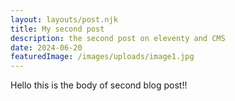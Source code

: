 ```yaml
---
layout: layouts/post.njk
title: My second post
description: the second post on eleventy and CMS
date: 2024-06-20
featuredImage: /images/uploads/image1.jpg
---
```


Hello this is the body of second blog post!!